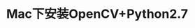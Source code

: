 ---
layout:     post
title:      Mac下安装OpenCV+Python2.7
category:   blog
description: Mac下安装OpenCV+Python2.7
---